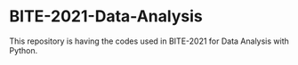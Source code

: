 # BITE-2021-Data-Analysis
This repository is having the codes used in BITE-2021 for Data Analysis with Python.
